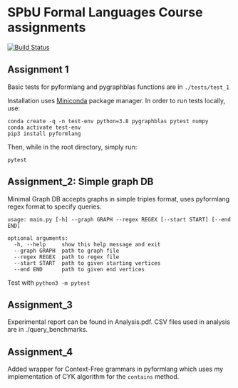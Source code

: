 # SPbU Formal Languages Course assignments
[![Build Status](https://travis-ci.org/azaat/formal_languages_course.svg?branch=master)](https://travis-ci.org/azaat/formal_languages_course)

## Assignment 1

Basic tests for pyformlang and pygraphblas functions are in ```./tests/test_1```

Installation uses [Miniconda](https://docs.conda.io/projects/conda/en/latest/user-guide/install/download.html) package manager.
In order to run tests locally, use: 
```
conda create -q -n test-env python=3.8 pygraphblas pytest numpy
conda activate test-env
pip3 install pyformlang                                                   
```
Then, while in the root directory, simply run:
```
pytest
```

## Assignment_2: Simple graph DB

Minimal Graph DB accepts graphs in simple triples format, uses pyformlang regex format to specify queries.
```
usage: main.py [-h] --graph GRAPH --regex REGEX [--start START] [--end END]

optional arguments:
  -h, --help     show this help message and exit
  --graph GRAPH  path to graph file
  --regex REGEX  path to regex file
  --start START  path to given starting vertices
  --end END      path to given end vertices
  ```

Test with ```python3 -m pytest```

## Assignment_3

Experimental report can be found in Analysis.pdf. CSV files used in analysis are in ./query_benchmarks.

## Assignment_4

Added wrapper for Context-Free grammars in pyformlang which uses my implementation of CYK algorithm for the ```contains``` method.
